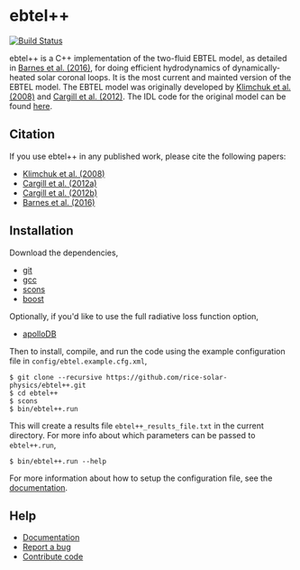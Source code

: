 # ebtel++
[![Build Status](https://travis-ci.org/rice-solar-physics/ebtelPlusPlus.svg?branch=master)](https://travis-ci.org/rice-solar-physics/ebtelPlusPlus)

ebtel++ is a C++ implementation of the two-fluid EBTEL model, as detailed in [Barnes et al. (2016)](http://adsabs.harvard.edu/abs/2016ApJ...829...31B), for doing efficient hydrodynamics of dynamically-heated solar coronal loops. It is the most current and mainted version of the EBTEL model. The EBTEL model was originally developed by [Klimchuk et al. (2008)](http://adsabs.harvard.edu/abs/2008ApJ...682.1351K) and [Cargill et al. (2012)](http://adsabs.harvard.edu/abs/2012ApJ...752..161C). The IDL code for the original model can be found [here](https://github.com/rice-solar-physics/EBTEL).

## Citation
If you use ebtel++ in any published work, please cite the following papers:

* [Klimchuk et al. (2008)](http://adsabs.harvard.edu/abs/2008ApJ...682.1351K)
* [Cargill et al. (2012a)](http://adsabs.harvard.edu/abs/2012ApJ...752..161C)
* [Cargill et al. (2012b)](http://adsabs.harvard.edu/abs/2012ApJ...758....5C)
* [Barnes et al. (2016)](http://adsabs.harvard.edu/abs/2016ApJ...829...31B)

## Installation
Download the dependencies,
* [git](https://git-scm.com/)
* [gcc](https://gcc.gnu.org/)
* [scons](http://scons.org/)
* [boost](http://www.boost.org/)

Optionally, if you'd like to use the full radiative loss function option,
* [apolloDB](https://github.com/rice-solar-physics/apolloDB)

Then to install, compile, and run the code using the example configuration file in `config/ebtel.example.cfg.xml`,
```Shell
$ git clone --recursive https://github.com/rice-solar-physics/ebtel++.git
$ cd ebtel++
$ scons
$ bin/ebtel++.run
```
This will create a results file `ebtel++_results_file.txt` in the current directory. For more info about which parameters can be passed to `ebtel++.run`,
```Shell
$ bin/ebtel++.run --help
```

For more information about how to setup the configuration file, see the [documentation](http://rice-solar-physics.github.io/ebtelPlusPlus/).

## Help
* [Documentation](http://rice-solar-physics.github.io/ebtelPlusPlus/)
* [Report a bug](https://github.com/rice-solar-physics/ebtelPlusPlus/issues)
* [Contribute code](https://github.com/rice-solar-physics/ebtelPlusPlus/pulls)
